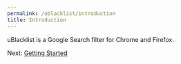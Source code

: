 ```yaml
---
permalink: /ublacklist/introduction
title: Introduction
---
```


uBlacklist is a Google Search filter for Chrome and Firefox.

Next: [Getting Started](../getting-started/)
